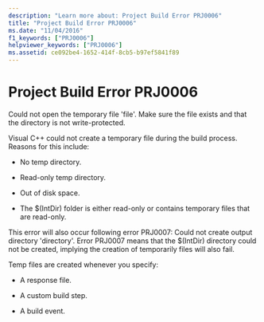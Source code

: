 ```yaml
---
description: "Learn more about: Project Build Error PRJ0006"
title: "Project Build Error PRJ0006"
ms.date: "11/04/2016"
f1_keywords: ["PRJ0006"]
helpviewer_keywords: ["PRJ0006"]
ms.assetid: ce092be4-1652-414f-8cb5-b97ef5841f89
---
```

# Project Build Error PRJ0006

Could not open the temporary file 'file'. Make sure the file exists and that the directory is not write-protected.

Visual C++ could not create a temporary file during the build process. Reasons for this include:

- No temp directory.

- Read-only temp directory.

- Out of disk space.

- The $(IntDir) folder is either read-only or contains temporary files that are read-only.

This error will also occur following error PRJ0007: Could not create output directory 'directory'. Error PRJ0007 means that the $(IntDir) directory could not be created, implying the creation of temporarily files will also fail.

Temp files are created whenever you specify:

- A response file.

- A custom build step.

- A build event.
